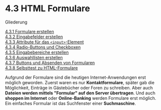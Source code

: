 # 4.3 HTML Formulare

Gliederung

[4.3.1 Formulare erstellen](4.3.1_Formulare_form.md)<br>
[4.3.2 Eingabefelder erstellen](4.3.2_Eingabefelder_input.md)<br>
[4.3.3 Attribute für das `<input>`-Element](4.3.3_Attribute_fuer_das_input_Element.md)<br>
[4.3.4 Radio-Buttons und Checkboxen](4.3.4_Radio_Buttons_und_Checkboxen.md)<br>
[4.3.5 Eingabebereiche erstellen](4.3.5_Eingabebereiche_textarea.md)<br>
[4.3.6 Auswahllisten erstellen](4.3.6_Auswahllisten_select.md)<br>
[4.3.7 Buttons und Absenden von Formularen](4.3.7_Buttons_und_Absenden_von_Formularen.md)<br>
[4.3.8 Selbsttest zu HTML-Formulare](4.3.8_Selbsttest_zu_HTML_Formulare.md)<br>

Aufgrund der Formulare sind die heutigen Internet-Anwendungen erst möglich geworden. Zuerst waren es nur **Kontaktformulare**,  später gab die Möglichkeit, Einträge in Gästebücher oder Foren zu schreiben. Aber auch **Dateien werden mittels "Formular" auf den Server übertragen**. Und auch **shoppen im Internet** oder **Online-Banking** werden Formulare erst möglich. Ein einfaches Formular ist das Suchfenster einer **Suchmaschine**.
